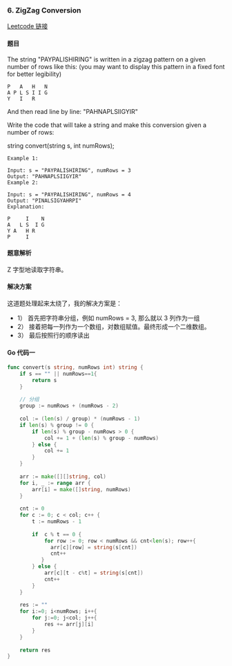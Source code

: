 ### 6. ZigZag Conversion

[Leetcode 链接](https://leetcode.com/problems/zigzag-conversion/description/) 

#### 题目
The string "PAYPALISHIRING" is written in a zigzag pattern on a given number of rows like this: (you may want to display this pattern in a fixed font for better legibility)
```
P   A   H   N
A P L S I I G
Y   I   R
```
And then read line by line: "PAHNAPLSIIGYIR"

Write the code that will take a string and make this conversion given a number of rows:

string convert(string s, int numRows);

```
Example 1:

Input: s = "PAYPALISHIRING", numRows = 3
Output: "PAHNAPLSIIGYIR"
Example 2:

Input: s = "PAYPALISHIRING", numRows = 4
Output: "PINALSIGYAHRPI"
Explanation:

P     I    N
A   L S  I G
Y A   H R
P     I
```

#### 题意解析

Z 字型地读取字符串。

#### 解决方案
这道题处理起来太绕了，我的解决方案是：
- 1） 首先把字符串分组，例如 numRows = 3, 那么就以 3 列作为一组
- 2） 接着把每一列作为一个数组，对数组赋值。最终形成一个二维数组。
- 3） 最后按照行的顺序读出

#### Go 代码一
``` go
func convert(s string, numRows int) string {
    if s == "" || numRows==1{
        return s
    }
    
    // 分组
    group := numRows + (numRows - 2)
    
    col := (len(s) / group) * (numRows - 1)
    if len(s) % group != 0 {
        if len(s) % group - numRows > 0 {
            col += 1 + (len(s) % group - numRows)
        } else {
            col += 1
        }
    }
        
    arr := make([][]string, col)
    for i, _ := range arr {
        arr[i] = make([]string, numRows)
    }
    
    cnt := 0
    for c := 0; c < col; c++ {
        t := numRows - 1
        
        if  c % t == 0 {
            for row := 0; row < numRows && cnt<len(s); row++{
              arr[c][row] = string(s[cnt])
              cnt++
           }
        } else {
            arr[c][t - c%t] = string(s[cnt])
            cnt++
        }        
    }
    
    res := ""
    for i:=0; i<numRows; i++{
        for j:=0; j<col; j++{
            res += arr[j][i]
        }
    }
    
    return res
}
```